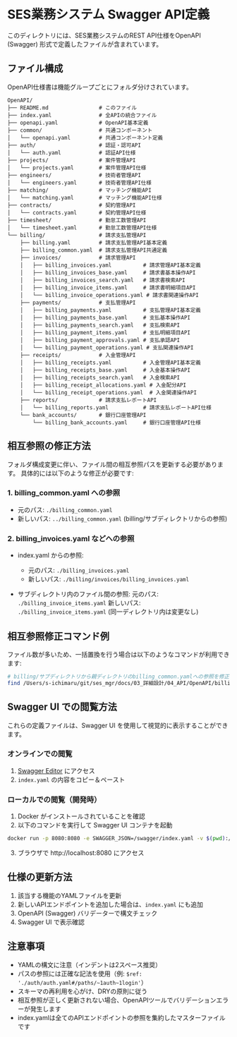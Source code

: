 # SES業務システム Swagger API定義

このディレクトリには、SES業務システムのREST API仕様をOpenAPI (Swagger) 形式で定義したファイルが含まれています。

## ファイル構成

OpenAPI仕様書は機能グループごとにフォルダ分けされています。

```
OpenAPI/
├── README.md                # このファイル
├── index.yaml               # 全APIの統合ファイル
├── openapi.yaml             # OpenAPI基本定義
├── common/                  # 共通コンポーネント
│   └── openapi.yaml         # 共通コンポーネント定義
├── auth/                    # 認証・認可API
│   └── auth.yaml            # 認証API仕様
├── projects/                # 案件管理API
│   └── projects.yaml        # 案件管理API仕様
├── engineers/               # 技術者管理API
│   └── engineers.yaml       # 技術者管理API仕様
├── matching/                # マッチング機能API
│   └── matching.yaml        # マッチング機能API仕様
├── contracts/               # 契約管理API
│   └── contracts.yaml       # 契約管理API仕様
├── timesheet/               # 勤怠工数管理API
│   └── timesheet.yaml       # 勤怠工数管理API仕様
└── billing/                 # 請求支払管理API
    ├── billing.yaml         # 請求支払管理API基本定義
    ├── billing_common.yaml  # 請求支払管理API共通定義
    ├── invoices/            # 請求管理API
    │   ├── billing_invoices.yaml          # 請求管理API基本定義
    │   ├── billing_invoices_base.yaml     # 請求書基本操作API
    │   ├── billing_invoices_search.yaml   # 請求書検索API
    │   ├── billing_invoice_items.yaml     # 請求書明細項目API
    │   └── billing_invoice_operations.yaml # 請求書関連操作API
    ├── payments/            # 支払管理API
    │   ├── billing_payments.yaml          # 支払管理API基本定義
    │   ├── billing_payments_base.yaml     # 支払基本操作API
    │   ├── billing_payments_search.yaml   # 支払検索API
    │   ├── billing_payment_items.yaml     # 支払明細項目API
    │   ├── billing_payment_approvals.yaml # 支払承認API
    │   └── billing_payment_operations.yaml # 支払関連操作API
    ├── receipts/            # 入金管理API
    │   ├── billing_receipts.yaml          # 入金管理API基本定義
    │   ├── billing_receipts_base.yaml     # 入金基本操作API
    │   ├── billing_receipts_search.yaml   # 入金検索API
    │   ├── billing_receipt_allocations.yaml # 入金配分API
    │   └── billing_receipt_operations.yaml  # 入金関連操作API
    ├── reports/             # 請求支払レポートAPI
    │   └── billing_reports.yaml           # 請求支払レポートAPI仕様
    └── bank_accounts/       # 銀行口座管理API
        └── billing_bank_accounts.yaml     # 銀行口座管理API仕様
```

## 相互参照の修正方法

フォルダ構成変更に伴い、ファイル間の相互参照パスを更新する必要があります。
具体的には以下のような修正が必要です:

### 1. billing_common.yaml への参照

- 元のパス: `./billing_common.yaml`
- 新しいパス: `../billing_common.yaml` (billing/サブディレクトリからの参照)

### 2. billing_invoices.yaml などへの参照

- index.yaml からの参照:
  - 元のパス: `./billing_invoices.yaml`
  - 新しいパス: `./billing/invoices/billing_invoices.yaml`

- サブディレクトリ内のファイル間の参照:
  元のパス: `./billing_invoice_items.yaml`
  新しいパス: `./billing_invoice_items.yaml` (同一ディレクトリ内は変更なし)

## 相互参照修正コマンド例

ファイル数が多いため、一括置換を行う場合は以下のようなコマンドが利用できます:

```bash
# billing/サブディレクトリから親ディレクトリのbilling_common.yamlへの参照を修正
find /Users/s-ichimaru/git/ses_mgr/docs/03_詳細設計/04_API/OpenAPI/billing/ -type f -name "*.yaml" -exec sed -i '' 's/$ref: \'\.\/billing_common\.yaml/$ref: \'\.\.\/billing_common\.yaml/g' {} \;
```

## Swagger UI での閲覧方法

これらの定義ファイルは、Swagger UI を使用して視覚的に表示することができます。

### オンラインでの閲覧

1. [Swagger Editor](https://editor.swagger.io/) にアクセス
2. `index.yaml` の内容をコピー＆ペースト

### ローカルでの閲覧（開発時）

1. Docker がインストールされていることを確認
2. 以下のコマンドを実行して Swagger UI コンテナを起動

```bash
docker run -p 8080:8080 -e SWAGGER_JSON=/swagger/index.yaml -v $(pwd):/swagger swaggerapi/swagger-ui
```

3. ブラウザで http://localhost:8080 にアクセス

## 仕様の更新方法

1. 該当する機能のYAMLファイルを更新
2. 新しいAPIエンドポイントを追加した場合は、`index.yaml` にも追加
3. OpenAPI (Swagger) バリデーターで構文チェック
4. Swagger UI で表示確認

## 注意事項

- YAMLの構文に注意（インデントは2スペース推奨）
- パスの参照には正確な記法を使用（例: `$ref: './auth/auth.yaml#/paths/~1auth~1login'`）
- スキーマの再利用を心がけ、DRYの原則に従う
- 相互参照が正しく更新されない場合、OpenAPIツールでバリデーションエラーが発生します
- index.yamlは全てのAPIエンドポイントの参照を集約したマスターファイルです